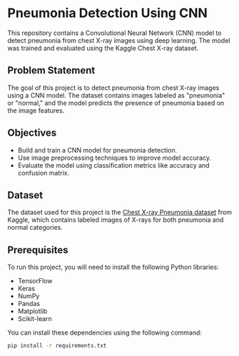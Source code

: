 # Pneumonia Detection Using CNN   
   
This repository contains a Convolutional Neural Network (CNN) model to detect pneumonia from chest X-ray images using deep learning. The model was trained and evaluated using the Kaggle Chest X-ray dataset.

## Problem Statement
The goal of this project is to detect pneumonia from chest X-ray images using a CNN model. The dataset contains images labeled as "pneumonia" or "normal," and the model predicts the presence of pneumonia based on the image features.

## Objectives
- Build and train a CNN model for pneumonia detection.
- Use image preprocessing techniques to improve model accuracy.
- Evaluate the model using classification metrics like accuracy and confusion matrix.

## Dataset
The dataset used for this project is the [Chest X-ray Pneumonia dataset](https://www.kaggle.com/datasets/paultimothymooney/chest-xray-pneumonia) from Kaggle, which contains labeled images of X-rays for both pneumonia and normal categories.

## Prerequisites
To run this project, you will need to install the following Python libraries:
- TensorFlow
- Keras
- NumPy
- Pandas
- Matplotlib
- Scikit-learn

You can install these dependencies using the following command:
```bash
pip install -r requirements.txt
